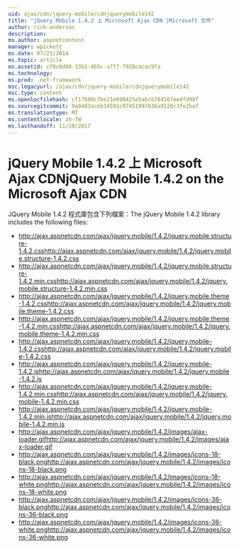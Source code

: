 ```yaml
---
uid: ajax/cdn/jquery-mobile/cdnjquerymobile142
title: "jQuery Mobile 1.4.2 上 Microsoft Ajax CDN |Microsoft 文件"
author: rick-anderson
description: 
ms.author: aspnetcontent
manager: wpickett
ms.date: 07/23/2014
ms.topic: article
ms.assetid: cf0c0d88-33b1-465c-a7f7-7928cacac9fa
ms.technology: 
ms.prod: .net-framework
msc.legacyurl: /ajax/cdn/jquery-mobile/cdnjquerymobile142
msc.type: content
ms.openlocfilehash: cf17690c7be21e690425e5abc6784167ee4fd98f
ms.sourcegitcommit: 9a9483aceb34591c97451997036a9120c3fe2baf
ms.translationtype: MT
ms.contentlocale: zh-TW
ms.lasthandoff: 11/10/2017
---
```

<a name="jquery-mobile-142-on-the-microsoft-ajax-cdn"></a><span data-ttu-id="ef6c7-102">jQuery Mobile 1.4.2 上 Microsoft Ajax CDN</span><span class="sxs-lookup"><span data-stu-id="ef6c7-102">jQuery Mobile 1.4.2 on the Microsoft Ajax CDN</span></span>
====================
<span data-ttu-id="ef6c7-103">JQuery Mobile 1.4.2 程式庫包含下列檔案：</span><span class="sxs-lookup"><span data-stu-id="ef6c7-103">The jQuery Mobile 1.4.2 library includes the following files:</span></span>

- <span data-ttu-id="ef6c7-104">http://ajax.aspnetcdn.com/ajax/jquery.mobile/1.4.2/jquery.mobile.structure-1.4.2.css</span><span class="sxs-lookup"><span data-stu-id="ef6c7-104">http://ajax.aspnetcdn.com/ajax/jquery.mobile/1.4.2/jquery.mobile.structure-1.4.2.css</span></span>
- <span data-ttu-id="ef6c7-105">http://ajax.aspnetcdn.com/ajax/jquery.mobile/1.4.2/jquery.mobile.structure-1.4.2.min.css</span><span class="sxs-lookup"><span data-stu-id="ef6c7-105">http://ajax.aspnetcdn.com/ajax/jquery.mobile/1.4.2/jquery.mobile.structure-1.4.2.min.css</span></span>
- <span data-ttu-id="ef6c7-106">http://ajax.aspnetcdn.com/ajax/jquery.mobile/1.4.2/jquery.mobile.theme-1.4.2.css</span><span class="sxs-lookup"><span data-stu-id="ef6c7-106">http://ajax.aspnetcdn.com/ajax/jquery.mobile/1.4.2/jquery.mobile.theme-1.4.2.css</span></span>
- <span data-ttu-id="ef6c7-107">http://ajax.aspnetcdn.com/ajax/jquery.mobile/1.4.2/jquery.mobile.theme-1.4.2.min.css</span><span class="sxs-lookup"><span data-stu-id="ef6c7-107">http://ajax.aspnetcdn.com/ajax/jquery.mobile/1.4.2/jquery.mobile.theme-1.4.2.min.css</span></span>
- <span data-ttu-id="ef6c7-108">http://ajax.aspnetcdn.com/ajax/jquery.mobile/1.4.2/jquery.mobile-1.4.2.css</span><span class="sxs-lookup"><span data-stu-id="ef6c7-108">http://ajax.aspnetcdn.com/ajax/jquery.mobile/1.4.2/jquery.mobile-1.4.2.css</span></span>
- <span data-ttu-id="ef6c7-109">http://ajax.aspnetcdn.com/ajax/jquery.mobile/1.4.2/jquery.mobile-1.4.2.js</span><span class="sxs-lookup"><span data-stu-id="ef6c7-109">http://ajax.aspnetcdn.com/ajax/jquery.mobile/1.4.2/jquery.mobile-1.4.2.js</span></span>
- <span data-ttu-id="ef6c7-110">http://ajax.aspnetcdn.com/ajax/jquery.mobile/1.4.2/jquery.mobile-1.4.2.min.css</span><span class="sxs-lookup"><span data-stu-id="ef6c7-110">http://ajax.aspnetcdn.com/ajax/jquery.mobile/1.4.2/jquery.mobile-1.4.2.min.css</span></span>
- <span data-ttu-id="ef6c7-111">http://ajax.aspnetcdn.com/ajax/jquery.mobile/1.4.2/jquery.mobile-1.4.2.min.js</span><span class="sxs-lookup"><span data-stu-id="ef6c7-111">http://ajax.aspnetcdn.com/ajax/jquery.mobile/1.4.2/jquery.mobile-1.4.2.min.js</span></span>
- <span data-ttu-id="ef6c7-112">http://ajax.aspnetcdn.com/ajax/jquery.mobile/1.4.2/images/ajax-loader.gif</span><span class="sxs-lookup"><span data-stu-id="ef6c7-112">http://ajax.aspnetcdn.com/ajax/jquery.mobile/1.4.2/images/ajax-loader.gif</span></span>
- <span data-ttu-id="ef6c7-113">http://ajax.aspnetcdn.com/ajax/jquery.mobile/1.4.2/images/icons-18-black.png</span><span class="sxs-lookup"><span data-stu-id="ef6c7-113">http://ajax.aspnetcdn.com/ajax/jquery.mobile/1.4.2/images/icons-18-black.png</span></span>
- <span data-ttu-id="ef6c7-114">http://ajax.aspnetcdn.com/ajax/jquery.mobile/1.4.2/images/icons-18-white.png</span><span class="sxs-lookup"><span data-stu-id="ef6c7-114">http://ajax.aspnetcdn.com/ajax/jquery.mobile/1.4.2/images/icons-18-white.png</span></span>
- <span data-ttu-id="ef6c7-115">http://ajax.aspnetcdn.com/ajax/jquery.mobile/1.4.2/images/icons-36-black.png</span><span class="sxs-lookup"><span data-stu-id="ef6c7-115">http://ajax.aspnetcdn.com/ajax/jquery.mobile/1.4.2/images/icons-36-black.png</span></span>
- <span data-ttu-id="ef6c7-116">http://ajax.aspnetcdn.com/ajax/jquery.mobile/1.4.2/images/icons-36-white.png</span><span class="sxs-lookup"><span data-stu-id="ef6c7-116">http://ajax.aspnetcdn.com/ajax/jquery.mobile/1.4.2/images/icons-36-white.png</span></span>

